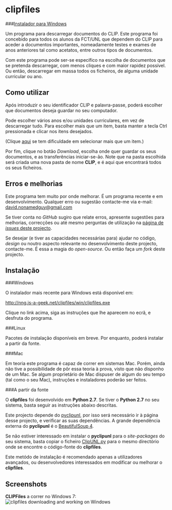 clipfiles
=========

###[Instalador para Windows](http://nng.is-a-geek.net/clipfiles/win/clipfiles.exe)

Um programa para descarregar documentos do CLIP.
Este programa foi concebido para todos os alunos da FCT/UNL que dependem do CLIP para aceder a
documentos importantes, nomeadamente testes e exames de anos anteriores tal como acetatos, entre outros
tipos de documentos.

Com este programa pode ser-se específico na escolha de documentos que se pretenda descarregar, com menos
cliques e com maior rapidez possível. Ou então, descarregar em massa todos os ficheiros, de alguma
unidade curricular ou ano.

Como utilizar
-------------

Após introduzir o seu identificador CLIP e palavra-passe, poderá escolher que documentos deseja guardar
no seu computador.

Pode escolher vários anos e/ou unidades curriculares, em vez de descarregar tudo.
Para escolher mais que um item, basta manter a tecla Ctrl pressionada e clicar nos itens desejados.

(Clique [aqui](http://windows.microsoft.com/pt-pt/windows-vista/select-multiple-files-or-folders) se tem
dificuldade em selecionar mais que um item.)

Por fim, clique no botão _Download_, escolha onde quer guardar os seus documentos, e as transferências
iniciar-se-ão. Note que na pasta escolhida será criada uma nova pasta de nome **CLIP**, e é aqui que
encontrará todos os seus ficheiros.

Erros e melhorias
-----------------

Este programa tem muito por onde melhorar. É um programa recente e em desenvolvimento.
Qualquer erro ou sugestão contacte-me via e-mail: david.nonamedguy@gmail.com

Se tiver conta no _GitHub_ sugiro que relate erros, apresente sugestões para melhorias, correcções
ou até mesmo perguntas de utilização na
[página de _issues_ deste projecto](https://github.com/libclipunl/clipfiles/issues).

Se desejar (e tiver as capacidades necessárias para) ajudar no código, _design_ ou noutro
aspecto relevante no desenvolvimento deste projecto, contacte-me. É essa a magia do _open-source_.
Ou então faça um _fork_ deste projecto.

Instalação
----------

###Windows

O instalador mais recente para Windows está disponível em:

http://nng.is-a-geek.net/clipfiles/win/clipfiles.exe

Clique no link acima, siga as instruções que lhe aparecem no ecrã, e desfruta do programa.

###Linux

Pacotes de instalação disponíveis em breve. Por enquanto, poderá instalar a partir da fonte.

###Mac

Em teoria este programa é capaz de correr em sistemas Mac. Porém, ainda não tive a possibilidade
de pôr essa teoria à prova, visto que não disponho de um Mac. Se algum proprietário de Mac dispuser
de algum do seu tempo (tal como o seu Mac), instruções e instaladores poderão ser feitos.

###A partir da fonte

O **clipfiles** foi desenvolvido em **Python 2.7**. Se tiver o **Python 2.7** no seu sistema, basta
seguir as instruções abaixo descritas.

Este projecto depende do [pyclipunl](https://www.github.com/libclipunl/pyclipunl), por isso será necessário
ir à página desse projecto, e verificar as suas dependências. A grande dependência externa do
**pyclipunl** é o [BeautifulSoup 4](http://www.crummy.com/software/BeautifulSoup/).

Se não estiver interessado em instalar o **pyclipunl** para o _site-packages_ do seu sistema, basta
copiar o ficheiro [ClipUNL.py](https://github.com/libclipunl/pyclipunl/blob/master/ClipUNL.py)
para o mesmo directório onde se encontre o código-fonte do **clipfiles**.

Este metódo de instalação é recomendado apenas a utilizadores avançados, ou desenvolvedores interessados
em modificar ou melhorar o **clipfiles**.

Screenshots
-----------
**CLIPFiles** a correr no Windows 7:
![clipfiles downloading and working on Windows](http://i.imgur.com/vkPlIvG.png "Windows Version")
